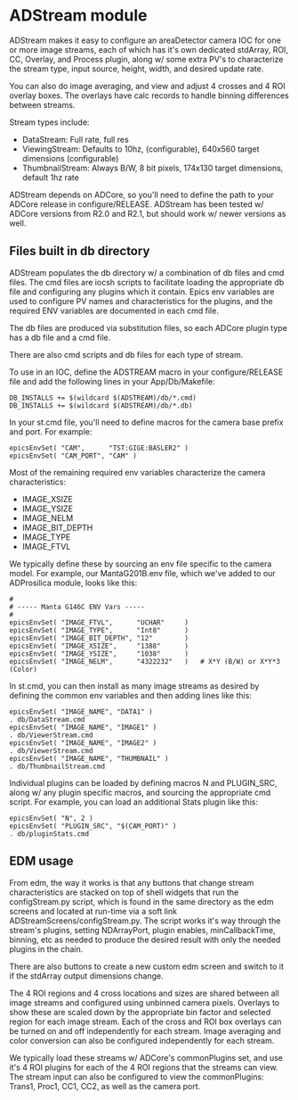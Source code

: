 # ADStream module
ADStream makes it easy to configure an areaDetector camera IOC for one or more image
streams, each of which has it's own dedicated stdArray, ROI, CC, Overlay, and Process
plugin, along w/ some extra PV's to characterize the stream type, input source, height,
width, and desired update rate.

You can also do image averaging, and view and adjust 4 crosses and 4 ROI overlay boxes.
The overlays have calc records to handle binning differences between streams.

Stream types include:
* DataStream: Full rate, full res
* ViewingStream: Defaults to 10hz, (configurable), 640x560 target dimensions (configurable)
* ThumbnailStream: Always B/W,  8 bit pixels, 174x130 target dimensions, default 1hz rate

ADStream depends on ADCore, so you'll need to define the path to your ADCore release in
configure/RELEASE.   ADStream has been tested w/ ADCore versions from R2.0 and R2.1, but should
work w/ newer versions as well.

## Files built in db directory
ADStream populates the db directory w/ a combination of db files and cmd files.
The cmd files are iocsh scripts to facilitate loading the appropriate db file and configuring any
plugins which it contain.  Epics env variables are used to configure PV names and characteristics
for the plugins, and the required ENV variables are documented in each cmd file.

The db files are produced via substitution files, so each ADCore plugin type has a db file and a cmd file.

There are also cmd scripts and db files for each type of stream.

To use in an IOC, define the ADSTREAM macro in your configure/RELEASE file and add the following lines
in your App/Db/Makefile:
```
DB_INSTALLS += $(wildcard $(ADSTREAM)/db/*.cmd)
DB_INSTALLS += $(wildcard $(ADSTREAM)/db/*.db)
```

In your st.cmd file, you'll need to define macros for the camera base prefix and port.
For example:
```
epicsEnvSet( "CAM",      "TST:GIGE:BASLER2" )
epicsEnvSet( "CAM_PORT", "CAM" )
```

Most of the remaining required env variables characterize the camera characteristics:
* IMAGE\_XSIZE
* IMAGE\_YSIZE
* IMAGE\_NELM
* IMAGE\_BIT\_DEPTH
* IMAGE\_TYPE
* IMAGE\_FTVL

We typically define these by sourcing an env file specific to the camera model.
For example, our MantaG201B.env file, which we've added to our ADProsilica module,
looks like this:
```
#
# ----- Manta G146C ENV Vars -----
#
epicsEnvSet( "IMAGE_FTVL",      "UCHAR"     )
epicsEnvSet( "IMAGE_TYPE",      "Int8"      )
epicsEnvSet( "IMAGE_BIT_DEPTH", "12"        )
epicsEnvSet( "IMAGE_XSIZE",     "1388"      )
epicsEnvSet( "IMAGE_YSIZE",     "1038"      )
epicsEnvSet( "IMAGE_NELM",      "4322232"   )   # X*Y (B/W) or X*Y*3 (Color)
```

In st.cmd, you can then install as many image streams as desired by defining the common env variables
and then adding lines like this:
```
epicsEnvSet( "IMAGE_NAME", "DATA1" )
. db/DataStream.cmd
epicsEnvSet( "IMAGE_NAME", "IMAGE1" )
. db/ViewerStream.cmd
epicsEnvSet( "IMAGE_NAME", "IMAGE2" )
. db/ViewerStream.cmd
epicsEnvSet( "IMAGE_NAME", "THUMBNAIL" )
. db/ThumbnailStream.cmd
```

Individual plugins can be loaded by defining macros N and PLUGIN\_SRC, along w/ any plugin specific macros,
and sourcing the appropriate cmd script.
For example, you can load an additional Stats plugin like this:
```
epicsEnvSet( "N", 2 )
epicsEnvSet( "PLUGIN_SRC", "$(CAM_PORT)" )
. db/pluginStats.cmd
```

## EDM usage
From edm, the way it works is that any buttons that change stream characteristics are stacked
on top of shell widgets that run the configStream.py script, which is found in the same
directory as the edm screens and located at run-time via a soft link ADStreamScreens/configStream.py.
The script works it's way through the stream's plugins, setting NDArrayPort, plugin enables,
minCallbackTime, binning, etc as needed to  produce the desired result with only the needed
plugins in the chain.

There are also buttons to create a new custom edm screen and switch to it if the stdArray
output dimensions change.

The 4 ROI regions and 4 cross locations and sizes are shared between all image streams and
configured using unbinned camera pixels.    Overlays to show these are scaled down by the
appropriate bin factor and selected region for each image stream. Each of the cross and ROI box
overlays can be turned on and off independently for each stream. Image averaging and color
conversion can also be configured independently for each stream.

We typically load these streams w/ ADCore's commonPlugins set, and use it's 4 ROI plugins
for each of the 4 ROI regions that the streams can view.   The stream input can also be configured
to view the commonPlugins: Trans1, Proc1, CC1, CC2, as well as the camera port. 
